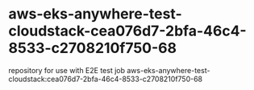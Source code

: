 # aws-eks-anywhere-test-cloudstack-cea076d7-2bfa-46c4-8533-c2708210f750-68
repository for use with E2E test job aws-eks-anywhere-test-cloudstack:cea076d7-2bfa-46c4-8533-c2708210f750-68
